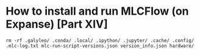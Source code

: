 # How to install and run MLCFlow (on Expanse) [Part XIV]

```
rm -rf .galyleo/ .conda/ .local/ .ipython/ .jupyter/ .cache/ .config/ .mlc-log.txt mlc-run-script-versions.json version_info.json hardware/ 
```
